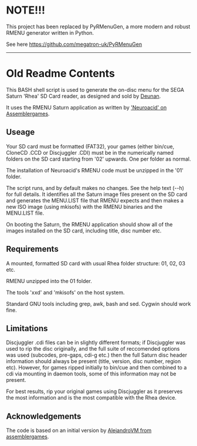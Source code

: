 # NOTE!!! #

This project has been replaced by PyRMenuGen, a more modern and robust RMENU generator written in Python.

See here https://github.com/megatron-uk/PyRMenuGen

----

# Old Readme Contents #

This BASH shell script is used to generate the on-disc menu for the SEGA Saturn 'Rhea' SD Card reader, as designed and sold by [Deunan](http://gdemu.wordpress.com).

It uses the RMENU Saturn application as written by ['Neuroacid' on Assemblergames](http://assemblergames.com/l/threads/official-rhea-discussion.57377/).

## Useage ##

Your SD card must be formatted (FAT32), your games (either bin/cue, CloneCD .CCD or Discjuggler .CDI) must be in the numerically named folders on the SD card starting from '02' upwards. One per folder as normal.

The installation of Neuroacid's RMENU code must be unzipped in the '01' folder.

The script runs, and by default makes no changes. See the help text (--h) for full details. It identifies all the Saturn image files present on the SD card and generates the MENU.LIST file that RMENU expects and then makes a new ISO image (using mkisofs) with the RMENU binaries and the MENU.LIST file.

On booting the Saturn, the RMENU application should show all of the images installed on the SD card, including title, disc number etc.

## Requirements ##

A mounted, formatted SD card with usual Rhea folder structure: 01, 02, 03 etc.

RMENU unzipped into the 01 folder.

The tools 'xxd' and 'mkisofs' on the host system.

Standard GNU tools including grep, awk, bash and sed. Cygwin should work fine.

## Limitations ##

Discjuggler .cdi files can be in slightly different formats; if Discjuggler was used to rip the disc originally, and the full suite of reccomended options was used (subcodes, pre-gaps, cdi-g etc.) then the full Saturn disc header information should always be present (title, version, disc number, region etc). However, for games ripped initially to bin/cue and then combined to a cdi via mounting in daemon tools, some of this information may not be present.

For best results, rip your original games using Discjuggler as it preserves the most information and is the most compatible with the Rhea device.

## Acknowledgements ##

The code is based on an initial version by [AlejandroVM from assemblergames](http://assemblergames.com/l/members/alejandrovm.101308/).
